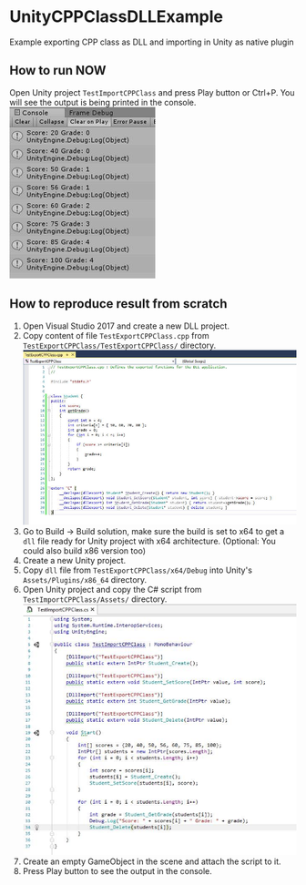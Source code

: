 # UnityCPPClassDLLExample

Example exporting CPP class as DLL and importing in Unity as native plugin

## How to run NOW

Open Unity project `TestImportCPPClass` and press Play button or Ctrl+P. You will see the output is being printed in the console.
![unity-output-console](img/42227750_2707342812616539_2434765356070338560_n.jpg)

## How to reproduce result from scratch

1. Open Visual Studio 2017 and create a new DLL project.
2. Copy content of file `TestExportCPPClass.cpp` from `TestExportCPPClass/TestExportCPPClass/` directory.
    ![TestExportCPPClass.cpp](img/42151255_2707336245950529_6861876400492642304_n.jpg)
3. Go to Build -> Build solution, make sure the build is set to x64 to get a
    `dll` file ready for Unity project with x64 architecture.
    (Optional: You could also build x86 version too)
4. Create a new Unity project.
5. Copy `dll` file from `TestExportCPPClass/x64/Debug` into Unity's `Assets/Plugins/x86_64` directory.
6. Open Unity project and copy the C# script from `TestImportCPPClass/Assets/` directory.
    ![TestImportCPPClass.cs](img/42130597_2707341709283316_2299262612510081024_n.jpg)
7. Create an empty GameObject in the scene and attach the script to it.
8. Press Play button to see the output in the console.